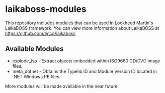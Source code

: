 # laikaboss-modules
This repository includes modules that can be used in Lockheed Martin's LaikaBOSS framework. You can view more information about LaikaBOSS at https://github.com/lmco/laikaboss

Available Modules
---
* explode_iso - Extract objects embedded within ISO9660 CD/DVD image files.
* meta_dotnet - Obtains the Typelib ID and Module Version ID located in .NET Windows PE files.

More modules will be made available in the near future.
